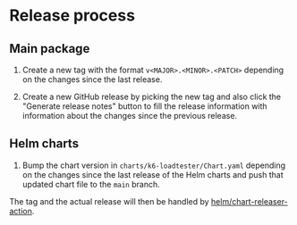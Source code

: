 # Release process

## Main package

1. Create a new tag with the format `v<MAJOR>.<MINOR>.<PATCH>` depending on the
   changes since the last release.

2. Create a new GitHub release by picking the new tag and also click the
   "Generate release notes" button to fill the release information with
   information about the changes since the previous release.

## Helm charts

1. Bump the chart version in `charts/k6-loadtester/Chart.yaml` depending on the
   changes since the last release of the Helm charts and push that updated chart
   file to the `main` branch.

The tag and the actual release will then be handled by
[helm/chart-releaser-action](https://github.com/helm/chart-releaser-action).
